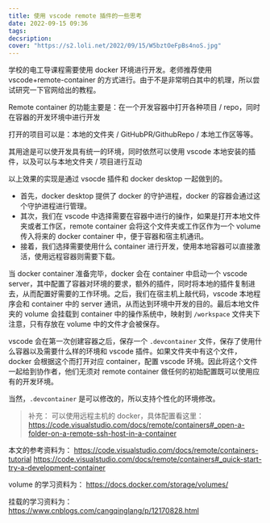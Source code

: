 ```yaml
---
title: 使用 vscode remote 插件的一些思考
date: 2022-09-15 09:36
tags:
decsription:
cover: "https://s2.loli.net/2022/09/15/W5bztOeFpBs4noS.jpg"
---
```


学校的电工导课程需要使用 docker 环境进行开发。老师推荐使用 vscode+remote-container 的方式进行。由于不是非常明白其中的机理，所以尝试研究一下官网给出的教程。

Remote container 的功能主要是：在一个开发容器中打开各种项目 / repo，同时在容器的开发环境中进行开发

打开的项目可以是：本地的文件夹 / GitHubPR/GithubRepo / 本地工作区等等。

其用途是可以使开发具有统一的环境，同时依然可以使用 vscode 本地安装的插件，以及可以与本地文件夹 / 项目进行互动

以上效果的实现是通过 vsocde 插件和 docker desktop 一起做到的。

- 首先，docker desktop 提供了 docker 的守护进程，docker 的容器会通过这个守护进程进行管理。
- 其次，我们在 vscode 中选择需要在容器中进行的操作，如果是打开本地文件夹或者工作区，remote container 会将这个文件夹或工作区作为一个 volume 传入将来的 docker container 中，便于容器和宿主机通讯。
- 接着，我们选择需要使用什么 container 进行开发，使用本地容器可以直接激活，使用远程容器则需要下载。

当 docker container 准备完毕，docker 会在 container 中启动一个 vscode server，其中配置了容器对环境的要求，额外的插件，同时将本地的插件复制进去，从而配置好需要的工作环境。之后，我们在宿主机上敲代码，vscode 本地程序会和 container 中的 server 通讯，从而达到环境中开发的目的。最后本地文件夹的 volume 会挂载到 container 中的操作系统中，映射到 `/workspace` 文件夹下
注意，只有存放在 volume 中的文件才会被保存。

vscode 会在第一次创建容器之后，保存一个 `.devcontainer` 文件，保存了使用什么容器以及需要什么样的环境和 vscode 插件。如果文件夹中有这个文件，docker 会根据这个而打开对应 container，配置 vscode 环境。因此将这个文件一起给到协作者，他们无须对 remote container 做任何的初始配置既可以使用应有的开发环境。

当然，`.devcontainer` 是可以修改的，所以支持个性化的环境修改。

> 补充： 可以使用远程主机的 docker，具体配置看这里：<https://code.visualstudio.com/docs/remote/containers#_open-a-folder-on-a-remote-ssh-host-in-a-container>

本文的参考资料为：
<https://code.visualstudio.com/docs/remote/containers-tutorial>
<https://code.visualstudio.com/docs/remote/containers#_quick-start-try-a-development-container>

volume 的学习资料为：
<https://docs.docker.com/storage/volumes/>

挂载的学习资料为：
<https://www.cnblogs.com/cangqinglang/p/12170828.html>
